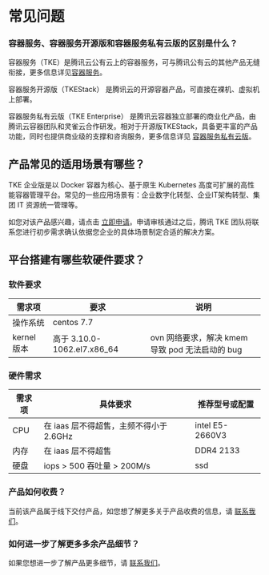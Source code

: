 # 常见问题



### 容器服务、容器服务开源版和容器服务私有云版的区别是什么？

容器服务（TKE）是腾讯云公有云上的容器服务，可与腾讯公有云的其他产品无缝衔接，更多信息详见[容器服务](https://cloud.tencent.com/product/tke)。

容器服务开源版（TKEStack） 是腾讯云的开源容器产品，可直接在裸机、虚拟机上部署。

容器服务私有云版（TKE Enterprise） 是腾讯云容器独立部署的商业化产品，由腾讯云容器团队和灵雀云合作研发。相对于开源版TKEStack，具备更丰富的产品功能，同时也提供商业级的支撑和咨询服务，更多信息详见 [容器服务私有云版](https://cloud.tencent.com/product/tke)。



## 产品常见的适用场景有哪些？

TKE 企业版是以 Docker 容器为核心、基于原生 Kubernetes 高度可扩展的高性能容器管理平台。常见的一些应用场景有：企业数字化转型、企业IT架构转型、集团 IT 资源统一管理等。

如您对该产品感兴趣，请点击 [立即申请](https://cloud.tencent.com/apply/p/jdccz8k9ids)。申请审核通过之后，腾讯 TKE 团队将联系您进行初步需求确认依据您企业的具体场景制定合适的解决方案。



## 平台搭建有哪些软硬件要求？

### 软件要求

| 需求项      | 要求                        | 说明                                            |
| ----------- | --------------------------- | ----------------------------------------------- |
| 操作系统    | centos 7.7                  |                                                 |
| kernel 版本 | 高于 3.10.0-1062.el7.x86_64 | ovn 网络要求，解决 kmem 导致 pod 无法启动的 bug |

### 硬件需求

| 需求项 | 具体要求                                | 推荐型号或配置  |
| ------ | --------------------------------------- | --------------- |
| CPU    | 在 iaas 层不得超售，主频不得小于 2.6GHz | intel E5-2660V3 |
| 内存   | 在 iaas 层不得超售                      | DDR4 2133       |
| 硬盘   | iops > 500 吞吐量 > 200M/s              | ssd             |



### 产品如何收费？

当前该产品属于线下交付产品，如您想了解更多关于产品收费的信息，请 [联系我们](https://cloud.tencent.com/apply/p/jdccz8k9ids)。



### 如何进一步了解更多多余产品细节？

如果您想进一步了解产品更多细节，请 [联系我们](https://cloud.tencent.com/apply/p/jdccz8k9ids)。

